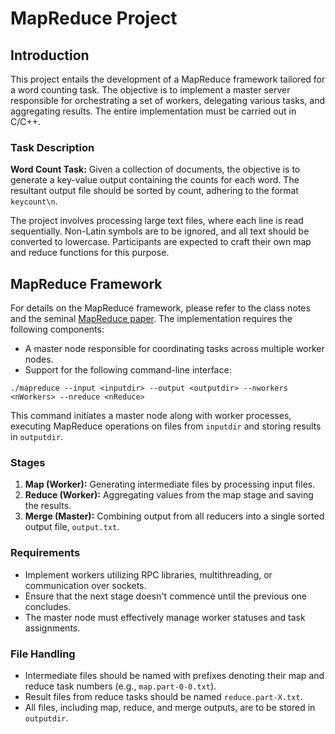 # MapReduce Project

## Introduction

This project entails the development of a MapReduce framework tailored for a word counting task. The objective is to implement a master server responsible for orchestrating a set of workers, delegating various tasks, and aggregating results. The entire implementation must be carried out in C/C++.

### Task Description

**Word Count Task:** Given a collection of documents, the objective is to generate a key-value output containing the counts for each word. The resultant output file should be sorted by count, adhering to the format `keycount\n`.

The project involves processing large text files, where each line is read sequentially. Non-Latin symbols are to be ignored, and all text should be converted to lowercase. Participants are expected to craft their own map and reduce functions for this purpose.

## MapReduce Framework

For details on the MapReduce framework, please refer to the class notes and the seminal [MapReduce paper](https://research.google/pubs/pub62/). The implementation requires the following components:

- A master node responsible for coordinating tasks across multiple worker nodes.
- Support for the following command-line interface:

```
./mapreduce --input <inputdir> --output <outputdir> --nworkers <nWorkers> --nreduce <nReduce>
```

This command initiates a master node along with worker processes, executing MapReduce operations on files from `inputdir` and storing results in `outputdir`.

### Stages

1. **Map (Worker):** Generating intermediate files by processing input files.
2. **Reduce (Worker):** Aggregating values from the map stage and saving the results.
3. **Merge (Master):** Combining output from all reducers into a single sorted output file, `output.txt`.

### Requirements

- Implement workers utilizing RPC libraries, multithreading, or communication over sockets.
- Ensure that the next stage doesn't commence until the previous one concludes.
- The master node must effectively manage worker statuses and task assignments.

### File Handling

- Intermediate files should be named with prefixes denoting their map and reduce task numbers (e.g., `map.part-0-0.txt`).
- Result files from reduce tasks should be named `reduce.part-X.txt`.
- All files, including map, reduce, and merge outputs, are to be stored in `outputdir`.
